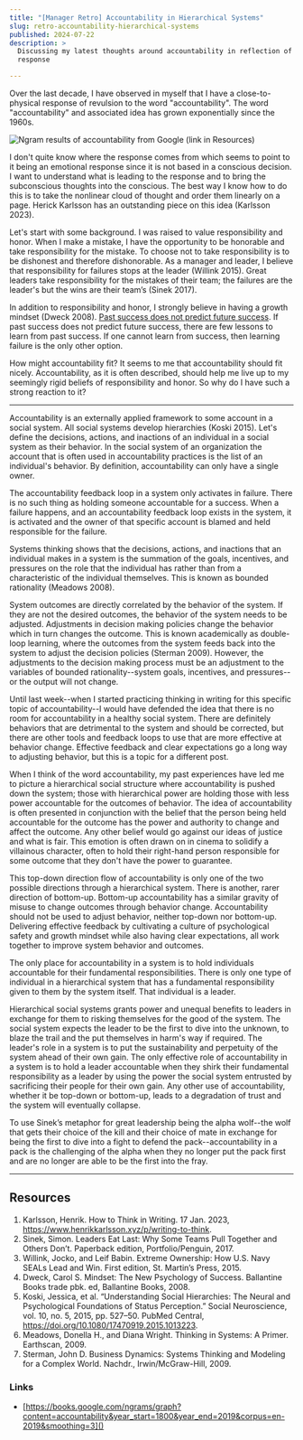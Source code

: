 ```yaml
---
title: "[Manager Retro] Accountability in Hierarchical Systems"
slug: retro-accountability-hierarchical-systems
published: 2024-07-22
description: >
  Discussing my latest thoughts around accountability in reflection of my amygdala hijacking
  response

---
```


Over the last decade, I have observed in myself that I have a close-to-physical response of
revulsion to the word "accountability". The word "accountability" and associated idea has grown
exponentially since the 1960s.

![Ngram results of accountability from Google (link in Resources)](/posts/0050/google-ngram-accountability-v0_2.png)

I don't quite know where the response comes from which seems to point to it being an emotional
response since it is not based in a conscious decision. I want to understand what is leading to the
response and to bring the subconscious thoughts into the conscious. The best way I know how to do
this is to take the nonlinear cloud of thought and order them linearly on a page. Herick Karlsson
has an outstanding piece on this idea (Karlsson 2023).

Let's start with some background. I was raised to value responsibility and honor. When I make a
mistake, I have the opportunity to be honorable and take responsibility for the mistake. To choose
not to take responsibility is to be dishonest and therefore dishonorable. As a manager and leader, I
believe that responsibility for failures stops at the leader (Willink 2015). Great leaders take
responsibility for the mistakes of their team; the failures are the leader's but the wins are their
team’s (Sinek 2017).

In addition to responsibility and honor, I strongly believe in having a growth mindset (Dweck 2008).
[Past success does not predict future success](/posts/retro-success-does-not-predict-success). If
past success does not predict future success, there are few lessons to learn from past success. If
one cannot learn from success, then learning failure is the only other option. 

How might accountability fit? It seems to me that accountability should fit nicely. Accountability,
as it is often described, should help me live up to my seemingly rigid beliefs of responsibility and
honor. So why do I have such a strong reaction to it?

---

Accountability is an externally applied framework to some account in a social system. All social
systems develop hierarchies (Koski 2015). Let's define the decisions, actions, and inactions of an
individual in a social system as their behavior. In the social system of an organization the account
that is often used in accountability practices is the list of an individual's behavior. By
definition, accountability can only have a single owner. 

The accountability feedback loop in a system only activates in failure. There is no such thing as
holding someone accountable for a success. When a failure happens, and an accountability feedback
loop exists in the system, it is activated and the owner of that specific account is blamed and held
responsible for the failure.

Systems thinking shows that the decisions, actions, and inactions that an individual makes in a
system is the summation of the goals, incentives, and pressures on the role that the individual has
rather than from a characteristic of the individual themselves. This is known as bounded rationality
(Meadows 2008). 

System outcomes are directly correlated by the behavior of the system. If they are not the desired
outcomes, the behavior of the system needs to be adjusted. Adjustments in decision making policies
change the behavior which in turn changes the outcome. This is known academically as double-loop
learning, where the outcomes from the system feeds back into the system to adjust the decision
policies (Sterman 2009). However, the adjustments to the decision making process must be an
adjustment to the variables of bounded rationality--system goals, incentives, and pressures--or the
output will not change. 

Until last week--when I started practicing thinking in writing for this specific topic of
accountability--I would have defended the idea that there is no room for accountability in a healthy
social system. There are definitely behaviors that are detrimental to the system and should be
corrected, but there are other tools and feedback loops to use that are more effective at behavior
change. Effective feedback and clear expectations go a long way to adjusting behavior, but this is a
topic for a different post. 

When I think of the word accountability, my past experiences have led me to picture a hierarchical
social structure where accountability is pushed down the system; those with hierarchical power are
holding those with less power accountable for the outcomes of behavior. The idea of accountability
is often presented in conjunction with the belief that the person being held accountable for the
outcome has the power and authority to change and affect the outcome. Any other belief would go
against our ideas of justice and what is fair. This emotion is often drawn on in cinema to solidify
a villainous character, often to hold their right-hand person responsible for some outcome that they
don't have the power to guarantee.

This top-down direction flow of accountability is only one of the two possible directions through a
hierarchical system. There is another, rarer direction of bottom-up. Bottom-up accountability has a
similar gravity of misuse to change outcomes through behavior change. Accountability should not be
used to adjust behavior, neither top-down nor bottom-up. Delivering effective feedback by
cultivating a culture of psychological safety and growth mindset while also having clear
expectations, all work together to improve system behavior and outcomes.

The only place for accountability in a system is to hold individuals accountable for their
fundamental responsibilities. There is only one type of individual in a hierarchical system that
has a fundamental responsibility given to them by the system itself. That individual is a leader.

Hierarchical social systems grants power and unequal benefits to leaders in exchange for them to
risking themselves for the good of the system. The social system expects the leader to be the first
to dive into the unknown, to blaze the trail and the put themselves in harm's way if required. The
leader's role in a system is to put the sustainability and perpetuity of the system ahead of their
own gain. The only effective role of accountability in a system is to hold a leader accountable when
they shirk their fundamental responsibility as a leader by using the power the social system
entrusted by sacrificing their people for their own gain. Any other use of accountability, whether
it be top-down or bottom-up, leads to a degradation of trust and the system will eventually
collapse.

To use Sinek’s metaphor for great leadership being the alpha wolf--the wolf that gets their
choice of the kill and their choice of mate in exchange for being the first to dive into a fight to
defend the pack--accountability in a pack is the challenging of the alpha when they no longer
put the pack first and are no longer are able to be the first into the fray.


---

## Resources

1. Karlsson, Henrik. How to Think in Writing. 17 Jan. 2023, https://www.henrikkarlsson.xyz/p/writing-to-think.
2. Sinek, Simon. Leaders Eat Last: Why Some Teams Pull Together and Others Don’t. Paperback edition, Portfolio/Penguin, 2017.
3. Willink, Jocko, and Leif Babin. Extreme Ownership: How U.S. Navy SEALs Lead and Win. First edition, St. Martin’s Press, 2015.
4. Dweck, Carol S. Mindset: The New Psychology of Success. Ballantine Books trade pbk. ed, Ballantine Books, 2008.
5. Koski, Jessica, et al. “Understanding Social Hierarchies: The Neural and Psychological Foundations of Status Perception.” Social Neuroscience, vol. 10, no. 5, 2015, pp. 527–50. PubMed Central, https://doi.org/10.1080/17470919.2015.1013223.
6. Meadows, Donella H., and Diana Wright. Thinking in Systems: A Primer. Earthscan, 2009.
7. Sterman, John D. Business Dynamics: Systems Thinking and Modeling for a Complex World. Nachdr., Irwin/McGraw-Hill, 2009.

### Links

- [https://books.google.com/ngrams/graph?content=accountability&year_start=1800&year_end=2019&corpus=en-2019&smoothing=3]()

